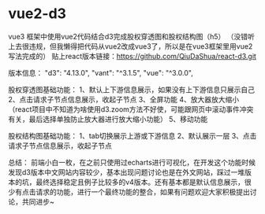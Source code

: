 # vue2-d3
vue3 框架中使用vue2代码结合d3完成股权穿透图和股权结构图（h5）
（没错听上去很违规，但我懒得把代码从vue2改成vue3了，所以是在vue3框架里用vue2写法完成的）
贴上react版本链接：https://github.com/QiuDaShua/react-d3.git

版本信息：
"d3": "4.13.0",
"vant": "^3.1.5",
"vue": "^3.0.0",

股权穿透图基础功能：
1、默认上下游信息展示，如果没有上下游信息只展示自己
2、点击请求子节点信息展示，收起子节点
3、全屏功能
4、放大器放大缩小（react项目中不知道为啥使用d3.zoom方法不好使，可能跟网页中滚动事件冲突有关，最后选择单独防止放大器进行放大缩小功能）
5、移动功能

股权结构图基础功能：
1、tab切换展示上游或下游信息
2、默认展示一层
3、点击请求子节点信息展示，收起子节点

总结：
前端小白一枚，在之前只使用过echarts进行可视化，在开发这个功能时候发现d3版本中文网站内容较少，基本出现问题讨论也是在外文网站，踩过一堆版本的坑，最终选择稳定且例子比较多的v4版本。还有基本都是默认信息展示，很少有点击请求的功能，进行一个最终功能的整合，如果有问题欢迎大家积极提出讨论，共同进步~
